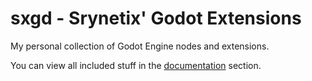 # sxgd - Srynetix' Godot Extensions

My personal collection of Godot Engine nodes and extensions.

You can view all included stuff in the [documentation](./docs/readme.md) section.